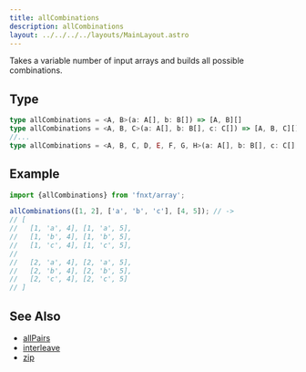 ```yaml
---
title: allCombinations
description: allCombinations
layout: ../../../../layouts/MainLayout.astro
---
```


Takes a variable number of input arrays and builds all possible combinations.

## Type

```ts
type allCombinations = <A, B>(a: A[], b: B[]) => [A, B][]
type allCombinations = <A, B, C>(a: A[], b: B[], c: C[]) => [A, B, C][]
//...
type allCombinations = <A, B, C, D, E, F, G, H>(a: A[], b: B[], c: C[], d: D[], e: E[], f: F[], g: G[], h: H[]) => [A, B, C, D, E, F, G, H][]
```

## Example

```ts
import {allCombinations} from 'fnxt/array';

allCombinations([1, 2], ['a', 'b', 'c'], [4, 5]); // -> 
// [
//   [1, 'a', 4], [1, 'a', 5], 
//   [1, 'b', 4], [1, 'b', 5],
//   [1, 'c', 4], [1, 'c', 5],
//
//   [2, 'a', 4], [2, 'a', 5], 
//   [2, 'b', 4], [2, 'b', 5], 
//   [2, 'c', 4], [2, 'c', 5]
// ]
```

## See Also

- [allPairs](/core/en/array/operator/allPairs)
- [interleave](/core/en/array/operator/interleave)
- [zip](/core/en/array/operator/zip)
